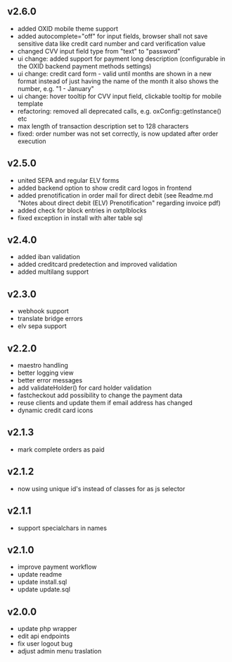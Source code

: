 ## v2.6.0
 * added OXID mobile theme support
 * added autocomplete="off" for input fields, browser shall not save sensitive data like credit card number and card verification value
 * changed CVV input field type from "text" to "password"
 * ui change: added support for payment long description (configurable in the OXID backend payment methods settings)
 * ui change: credit card form - valid until months are shown in a new format instead of just having the name of the month it also shows the number, e.g. "1 - January"
 * ui change: hover tooltip for CVV input field, clickable tooltip for mobile template
 * refactoring: removed all deprecated calls, e.g. oxConfig::getInstance() etc
 * max length of transaction description set to 128 characters
 * fixed: order number was not set correctly, is now updated after order execution

## v2.5.0
 * united SEPA and regular ELV forms
 * added backend option to show credit card logos in frontend
 * added prenotification in order mail for direct debit (see Readme.md "Notes about direct debit (ELV) Prenotification" regarding invoice pdf)
 * added check for block entries in oxtplblocks
 * fixed exception in install with alter table sql

## v2.4.0
 * added iban validation
 * added creditcard predetection and improved validation
 * added multilang support

## v2.3.0
 * webhook support
 * translate bridge errors
 * elv sepa support

## v2.2.0
 * maestro handling
 * better logging view
 * better error messages
 * add validateHolder() for card holder validation
 * fastcheckout add possibility to change the payment data
 * reuse clients and update them if email address has changed
 * dynamic credit card icons

## v2.1.3
 * mark complete orders as paid

## v2.1.2
 * now using unique id's instead of classes for as js selector

## v2.1.1
 * support specialchars in names

## v2.1.0
 *  improve payment workflow
 * update readme
 * update install.sql
 * update update.sql

## v2.0.0
 * update php wrapper
 * edit api endpoints
 * fix user logout bug
 * adjust admin menu traslation
